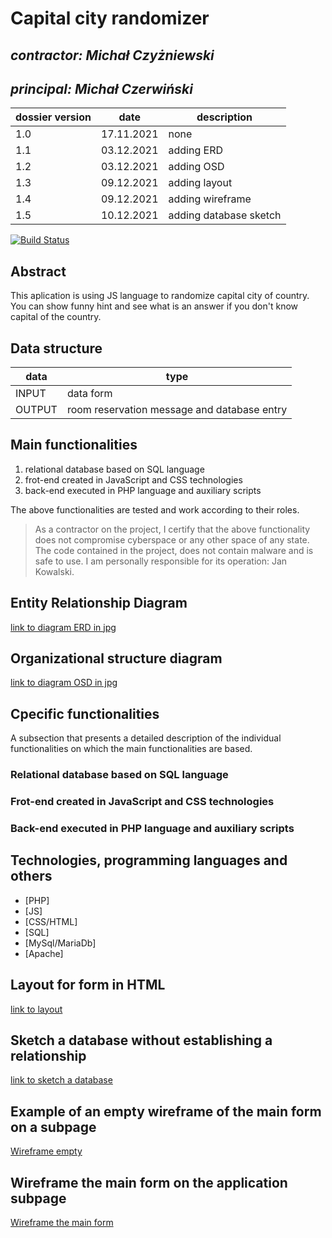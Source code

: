 # Capital city randomizer

## _contractor: Michał Czyżniewski_
## _principal: Michał Czerwiński_


| dossier version | date | description |
| ------ | ------ | ------ |
| 1.0 | 17.11.2021 | none |
| 1.1 | 03.12.2021 | adding ERD |
| 1.2 | 03.12.2021 | adding OSD |
| 1.3 | 09.12.2021 | adding layout |
| 1.4 | 09.12.2021 | adding wireframe |
| 1.5 | 10.12.2021 | adding database sketch |

[![Build Status](https://travis-ci.org/joemccann/dillinger.svg?branch=master)](https://travis-ci.org/joemccann/dillinger)

## Abstract 

This aplication is using JS language to randomize capital city of country. You can show funny hint and see what is an answer if you don't know capital of the country.

## Data structure

| data | type |
| ------ | ------ |
| INPUT | data form |
| OUTPUT | room reservation message and database entry |

## Main functionalities

1. relational database based on SQL language
1. frot-end created in JavaScript and CSS technologies
1. back-end executed in PHP language and auxiliary scripts

The above functionalities are tested and work according to their roles.

> As a contractor on the project, I certify that the above functionality 
> does not compromise cyberspace or any other space of any state. 
> The code contained in the project, does not contain malware and is safe to use. 
> I am personally responsible for its operation: Jan Kowalski.

## Entity Relationship Diagram

[link to diagram ERD in jpg][erd]

## Organizational structure diagram

[link to diagram OSD in jpg][osd]

## Cpecific functionalities

A subsection that presents a detailed description of the individual functionalities on which the main functionalities are based.

### Relational database based on SQL language

### Frot-end created in JavaScript and CSS technologies

### Back-end executed in PHP language and auxiliary scripts

## Technologies, programming languages and others

- [PHP]
- [JS]
- [CSS/HTML]
- [SQL]
- [MySql/MariaDb]
- [Apache]

## Layout for form in HTML

[link to layout][form]

## Sketch a database without establishing a relationship

[link to sketch a database][db]

## Example of an empty wireframe of the main form on a subpage

[Wireframe empty][wireframeExample]

## Wireframe the main form on the application subpage

[Wireframe the main form][wireframeMain]

 [erd]: <https://github.com/Michal3456/3bi5/blob/main/1/sprites/Untitled%20Diagram.drawio.png>
 
 [osd]: <https://github.com/Michal3456/3bi5/blob/main/1/sprites/osd.png>
 
 [form]: <https://github.com/Michal3456/3bi5/blob/main/1/sprites/layout.drawio.png>
 
 [db]: <https://github.com/Michal3456/3bi5/blob/main/1/sprites/database.drawio.png>
 
 [wireframeMain]: <https://github.com/Michal3456/example_project/blob/main/sprites/a_wireframe_subpage_with_the_main_application_form.jpg>
 
 [wireframeExample]: <https://github.com/Michal3456/example_project/blob/main/sprites/wireframe%20subpage_simple.jpg>
